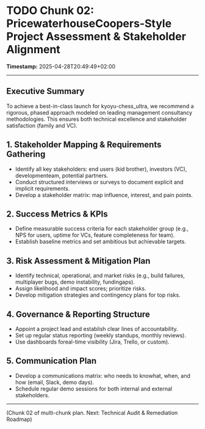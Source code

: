 # TODO Chunk 02: PricewaterhouseCoopers-Style Project Assessment & Stakeholder Alignment

**Timestamp:** 2025-04-28T20:49:49+02:00

---

## Executive Summary
To achieve a best-in-class launch for kyoyu-chess_ultra, we recommend a rigorous, phased approach modeled on leading management consultancy methodologies. This ensures both technical excellence and stakeholder satisfaction (family and VC).

## 1. Stakeholder Mapping & Requirements Gathering
- Identify all key stakeholders: end users (kid brother), investors (VC), developmenteam, potential partners.
- Conduct structured interviews or surveys to document explicit and implicit requirements.
- Develop a stakeholder matrix: map influence, interest, and pain points.

## 2. Success Metrics & KPIs
- Define measurable success criteria for each stakeholder group (e.g., NPS for users, uptime for VCs, feature completeness for team).
- Establish baseline metrics and set ambitious but achievable targets.

## 3. Risk Assessment & Mitigation Plan
- Identify technical, operational, and market risks (e.g., build failures, multiplayer bugs, demo instability, fundingaps).
- Assign likelihood and impact scores; prioritize risks.
- Develop mitigation strategies and contingency plans for top risks.

## 4. Governance & Reporting Structure
- Appoint a project lead and establish clear lines of accountability.
- Set up regular status reporting (weekly standups, monthly reviews).
- Use dashboards foreal-time visibility (Jira, Trello, or custom).

## 5. Communication Plan
- Develop a communications matrix: who needs to knowhat, when, and how (email, Slack, demo days).
- Schedule regular demo sessions for both internal and external stakeholders.

---

(Chunk 02 of multi-chunk plan. Next: Technical Audit & Remediation Roadmap)



